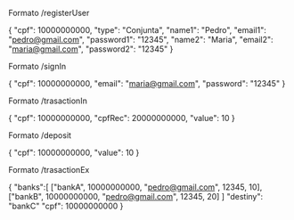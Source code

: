 Formato /registerUser

{
    "cpf": 10000000000,
    "type": "Conjunta",
    "name1": "Pedro",
    "email1": "pedro@gmail.com",
    "password1": "12345",
    "name2": "Maria",
    "email2": "maria@gmail.com",
    "password2": "12345"
}

Formato /signIn

{
    "cpf": 10000000000,
    "email": "maria@gmail.com",
    "password": "12345"
}

Formato /trasactionIn

{
    "cpf": 10000000000,
    "cpfRec": 20000000000,
    "value": 10
}

Formato /deposit

{
    "cpf": 10000000000,
    "value": 10
}

Formato /trasactionEx

{
    "banks":[
        ["bankA", 10000000000, "pedro@gmail.com", 12345, 10], 
        ["bankB", 10000000000, "pedro@gmail.com", 12345, 20]
    ]
    "destiny": "bankC"
    "cpf": 10000000000
}

